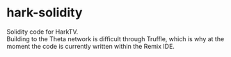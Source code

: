 # hark-solidity
Solidity code for HarkTV.  
Building to the Theta network is difficult through Truffle, which is why at the moment the code is currently written within the Remix IDE.
